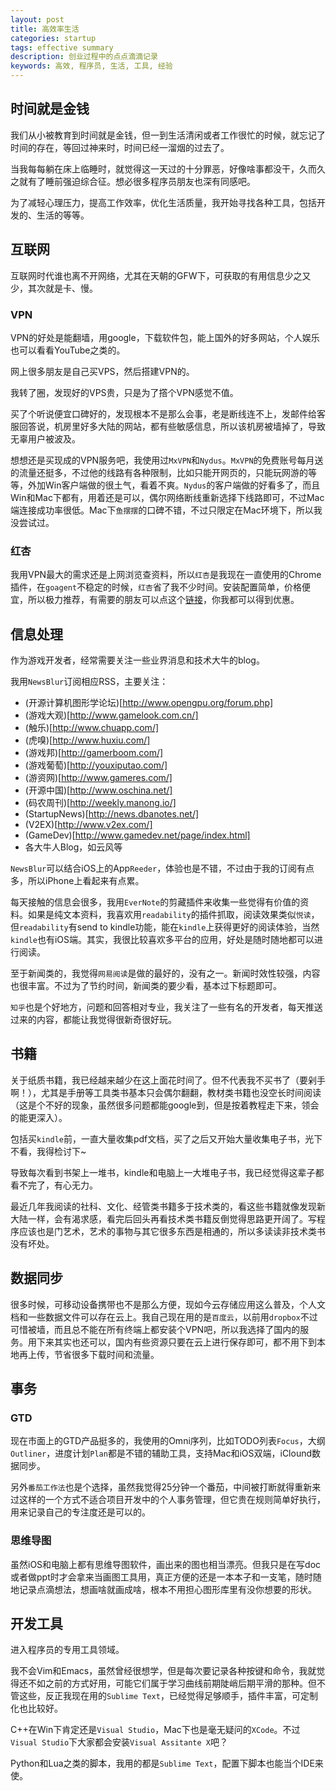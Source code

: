 ```yaml
---
layout: post
title: 高效率生活
categories: startup
tags: effective summary
description: 创业过程中的点点滴滴记录
keywords: 高效, 程序员, 生活, 工具, 经验
---
```


## 时间就是金钱

我们从小被教育到时间就是金钱，但一到生活清闲或者工作很忙的时候，就忘记了时间的存在，等回过神来时，时间已经一溜烟的过去了。

当我每每躺在床上临睡时，就觉得这一天过的十分罪恶，好像啥事都没干，久而久之就有了睡前强迫综合征。想必很多程序员朋友也深有同感吧。

为了减轻心理压力，提高工作效率，优化生活质量，我开始寻找各种工具，包括开发的、生活的等等。

<!--more-->

## 互联网

互联网时代谁也离不开网络，尤其在天朝的GFW下，可获取的有用信息少之又少，其次就是卡、慢。

### VPN

VPN的好处是能翻墙，用google，下载软件包，能上国外的好多网站，个人娱乐也可以看看YouTube之类的。

网上很多朋友是自己买VPS，然后搭建VPN的。

我转了圈，发现好的VPS贵，只是为了撘个VPN感觉不值。

买了个听说便宜口碑好的，发现根本不是那么会事，老是断线连不上，发邮件给客服回答说，机房里好多大陆的网站，都有些敏感信息，所以该机房被墙掉了，导致无辜用户被波及。

想想还是买现成的VPN服务吧，我使用过`MxVPN`和`Nydus`。`MxVPN`的免费账号每月送的流量还挺多，不过他的线路有各种限制，比如只能开网页的，只能玩网游的等等，外加Win客户端做的很土气，看着不爽。`Nydus`的客户端做的好看多了，而且Win和Mac下都有，用着还是可以，偶尔网络断线重新选择下线路即可，不过Mac端连接成功率很低。Mac下`鱼摆摆`的口碑不错，不过只限定在Mac环境下，所以我没尝试过。


### 红杏

我用VPN最大的需求还是上网浏览查资料，所以`红杏`是我现在一直使用的Chrome插件，在`goagent`不稳定的时候，`红杏`省了我不少时间。安装配置简单，价格便宜，所以极力推荐，有需要的朋友可以点这个[链接](http://honx.in/i/VMNeMOz5NC4lQMrc)，你我都可以得到优惠。

## 信息处理

作为游戏开发者，经常需要关注一些业界消息和技术大牛的blog。

我用`NewsBlur`订阅相应RSS，主要关注：

- (开源计算机图形学论坛)[http://www.opengpu.org/forum.php]
- (游戏大观)[http://www.gamelook.com.cn/]
- (触乐)[http://www.chuapp.com/]
- (虎嗅)[http://www.huxiu.com/]
- (游戏邦)[http://gamerboom.com/]
- (游戏葡萄)[http://youxiputao.com/]
- (游资网)[http://www.gameres.com/]
- (开源中国)[http://www.oschina.net/]
- (码农周刊)[http://weekly.manong.io/]
- (StartupNews)[http://news.dbanotes.net/]
- (V2EX)[http://www.v2ex.com/]
- (GameDev)[http://www.gamedev.net/page/index.html]
- 各大牛人Blog，如云风等

`NewsBlur`可以结合iOS上的App`Reeder`，体验也是不错，不过由于我的订阅有点多，所以iPhone上看起来有点累。

每天接触的信息会很多，我用`EverNote`的剪藏插件来收集一些觉得有价值的资料。如果是纯文本资料，我喜欢用`readability`的插件抓取，阅读效果类似`悦读`，但`readability`有send to kindle功能，能在`kindle`上获得更好的阅读体验，当然`kindle`也有iOS端。其实，我很比较喜欢多平台的应用，好处是随时随地都可以进行阅读。

至于新闻类的，我觉得`网易阅读`是做的最好的，没有之一。新闻时效性较强，内容也很丰富。不过为了节约时间，新闻类的要少看，基本过下标题即可。

`知乎`也是个好地方，问题和回答相对专业，我关注了一些有名的开发者，每天推送过来的内容，都能让我觉得很新奇很好玩。

## 书籍

关于纸质书籍，我已经越来越少在这上面花时间了。但不代表我不买书了（要剁手啊！），尤其是手册等工具类书基本只会偶尔翻翻，教材类书籍也没空长时间阅读（这是个不好的现象，虽然很多问题都能google到，但是按着教程走下来，领会的能更深入）。

包括买`kindle`前，一直大量收集pdf文档，买了之后又开始大量收集电子书，光下不看，我得检讨下~

导致每次看到书架上一堆书，kindle和电脑上一大堆电子书，我已经觉得这辈子都看不完了，有心无力。

最近几年我阅读的社科、文化、经管类书籍多于技术类的，看这些书籍就像发现新大陆一样，会有渴求感，看完后回头再看技术类书籍反倒觉得思路更开阔了。写程序应该也是门艺术，艺术的事物与其它很多东西是相通的，所以多读读非技术类书没有坏处。

## 数据同步

很多时候，可移动设备携带也不是那么方便，现如今云存储应用这么普及，个人文档和一些数据文件可以存在云上。我自己现在用的是`百度云`，以前用`dropbox`不过可惜被墙，而且总不能在所有终端上都安装个VPN吧，所以我选择了国内的服务。用下来其实也还可以，国内有些资源只要在云上进行保存即可，都不用下到本地再上传，节省很多下载时间和流量。

## 事务

### GTD

现在市面上的GTD产品挺多的，我使用的Omni序列，比如TODO列表`Focus`，大纲`Outliner`，进度计划`Plan`都是不错的辅助工具，支持Mac和iOS双端，iClound数据同步。

另外`番茄工作法`也是个选择，虽然我觉得25分钟一个番茄，中间被打断就得重新来过这样的一个方式不适合项目开发中的个人事务管理，但它贵在规则简单好执行，用来记录自己的专注度还是可以的。

### 思维导图

虽然iOS和电脑上都有思维导图软件，画出来的图也相当漂亮。但我只是在写doc或者做ppt时才会拿来当画图工具用，真正方便的还是一本本子和一支笔，随时随地记录点滴想法，想画啥就画成啥，根本不用担心图形库里有没你想要的形状。

## 开发工具

进入程序员的专用工具领域。

我不会Vim和Emacs，虽然曾经很想学，但是每次要记录各种按键和命令，我就觉得还不如之前的方式好用，可能它们属于学习曲线前期陡峭后期平滑的那种。但不管这些，反正我现在用的`Sublime Text`，已经觉得足够顺手，插件丰富，可定制化也比较好。

C++在Win下肯定还是`Visual Studio`，Mac下也是毫无疑问的`XCode`。不过`Visual Studio`下大家都会安装`Visual Assitante X`吧？

Python和Lua之类的脚本，我用的都是`Sublime Text`，配置下脚本也能当个IDE来使。
